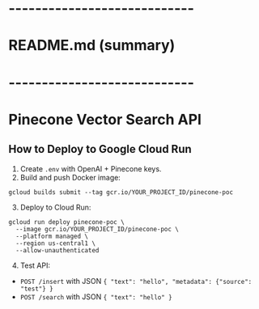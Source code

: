 # ----------------------------
# README.md (summary)
# ----------------------------
# Pinecone Vector Search API

## How to Deploy to Google Cloud Run

1. Create `.env` with OpenAI + Pinecone keys.
2. Build and push Docker image:
```
gcloud builds submit --tag gcr.io/YOUR_PROJECT_ID/pinecone-poc
```
3. Deploy to Cloud Run:
```
gcloud run deploy pinecone-poc \
  --image gcr.io/YOUR_PROJECT_ID/pinecone-poc \
  --platform managed \
  --region us-central1 \
  --allow-unauthenticated
```

4. Test API:
- `POST /insert` with JSON `{ "text": "hello", "metadata": {"source": "test"} }`
- `POST /search` with JSON `{ "text": "hello" }`
